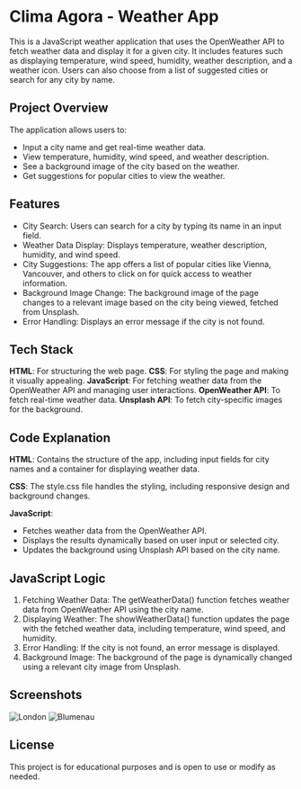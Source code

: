 
# Clima Agora - Weather App

This is a JavaScript weather application that uses the OpenWeather API to fetch weather data and display it for a given city. It includes features such as displaying temperature, wind speed, humidity, weather description, and a weather icon. Users can also choose from a list of suggested cities or search for any city by name.

## Project Overview

The application allows users to:

- Input a city name and get real-time weather data.
- View temperature, humidity, wind speed, and weather description.
- See a background image of the city based on the weather.
- Get suggestions for popular cities to view the weather.

## Features

- City Search: Users can search for a city by typing its name in an input field.
- Weather Data Display: Displays temperature, weather description, humidity, and wind speed.
- City Suggestions: The app offers a list of popular cities like Vienna, Vancouver, and others to click on for quick access to weather information.
- Background Image Change: The background image of the page changes to a relevant image based on the city being viewed, fetched from Unsplash.
- Error Handling: Displays an error message if the city is not found.
## Tech Stack

**HTML**: For structuring the web page.
**CSS**: For styling the page and making it visually appealing.
**JavaScript**: For fetching weather data from the OpenWeather API and managing user interactions.
**OpenWeather API**: To fetch real-time weather data.
**Unsplash API**: To fetch city-specific images for the background.
## Code Explanation

**HTML**: Contains the structure of the app, including input fields for city names and a container for displaying weather data.

**CSS**: The style.css file handles the styling, including responsive design and background changes.

**JavaScript**:

- Fetches weather data from the OpenWeather API.
- Displays the results dynamically based on user input or selected city.
- Updates the background using Unsplash API based on the city name.

## JavaScript Logic

1. Fetching Weather Data: The getWeatherData() function fetches weather data from OpenWeather API using the city name.
2. Displaying Weather: The showWeatherData() function updates the page with the fetched weather data, including temperature, wind speed, and humidity.
3. Error Handling: If the city is not found, an error message is displayed.
4. Background Image: The background of the page is dynamically changed using a relevant city image from Unsplash.
## Screenshots

![London](https://iili.io/FA0A691.png)
![Blumenau](https://iili.io/FA0Ar8P.png)

## License

This project is for educational purposes and is open to use or modify as needed.
